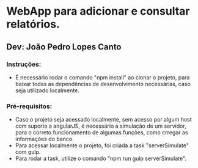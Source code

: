 # WebApp para adicionar e consultar relatórios.

## Dev: João Pedro Lopes Canto

### Instruções:
- É necessário rodar o comando "npm install" ao clonar o projeto, para baixar todas as dependências de desenvolvimento necessárias, 
caso seja utilizado localmente.

### Pré-requisitos:
- Caso o projeto seja acessado localmente, sem acesso por algum host com suporte a angularJS, é necessário a simulação de um servidor, para o correto funcionamento de algumas funções, como crregar as informações do banco.
- Para acessar localmente o projeto, foi criada a task "serverSimulate" com gulp.
- Para rodar a task, utilize o comando "npm run gulp serverSimulate".

